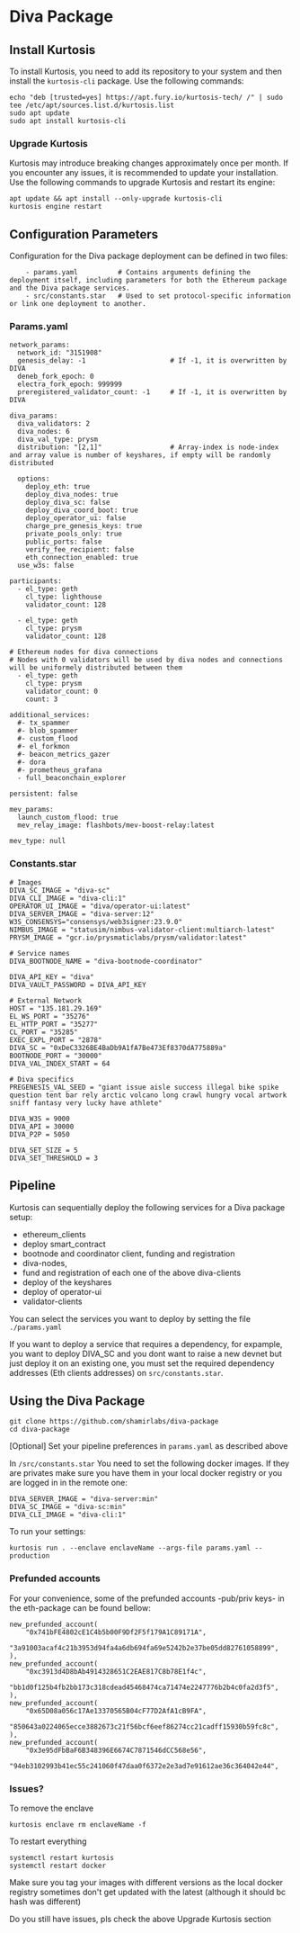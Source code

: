 # Diva Package 

## Install Kurtosis 
To install Kurtosis, you need to add its repository to your system and then install the ``kurtosis-cli`` package. Use the following commands:


``````
echo "deb [trusted=yes] https://apt.fury.io/kurtosis-tech/ /" | sudo tee /etc/apt/sources.list.d/kurtosis.list
sudo apt update
sudo apt install kurtosis-cli
``````

### Upgrade Kurtosis
Kurtosis may introduce breaking changes approximately once per month. If you encounter any issues, it is recommended to update your installation. Use the following commands to upgrade Kurtosis and restart its engine:
``````
apt update && apt install --only-upgrade kurtosis-cli
kurtosis engine restart
``````




## Configuration Parameters


Configuration for the Diva package deployment can be defined in two files:
```
    - params.yaml          # Contains arguments defining the deployment itself, including parameters for both the Ethereum package and the Diva package services.
    - src/constants.star   # Used to set protocol-specific information or link one deployment to another.
```

### Params.yaml
``````
network_params:
  network_id: "3151908"
  genesis_delay: -1                     # If -1, it is overwritten by DIVA
  deneb_fork_epoch: 0
  electra_fork_epoch: 999999
  preregistered_validator_count: -1     # If -1, it is overwritten by DIVA

diva_params:
  diva_validators: 2
  diva_nodes: 6
  diva_val_type: prysm 
  distribution: "[2,1]"                 # Array-index is node-index and array value is number of keyshares, if empty will be randomly distributed
  
  options:
    deploy_eth: true
    deploy_diva_nodes: true
    deploy_diva_sc: false
    deploy_diva_coord_boot: true
    deploy_operator_ui: false
    charge_pre_genesis_keys: true
    private_pools_only: true  
    public_ports: false
    verify_fee_recipient: false
    eth_connection_enabled: true
  use_w3s: false

participants:
  - el_type: geth
    cl_type: lighthouse
    validator_count: 128

  - el_type: geth
    cl_type: prysm
    validator_count: 128

# Ethereum nodes for diva connections
# Nodes with 0 validators will be used by diva nodes and connections will be uniformely distributed between them
  - el_type: geth
    cl_type: prysm
    validator_count: 0
    count: 3

additional_services:
  #- tx_spammer
  #- blob_spammer
  #- custom_flood
  #- el_forkmon
  #- beacon_metrics_gazer
  #- dora
  #- prometheus_grafana
  - full_beaconchain_explorer

persistent: false

mev_params:
  launch_custom_flood: true
  mev_relay_image: flashbots/mev-boost-relay:latest

mev_type: null

``````

### Constants.star

````
# Images
DIVA_SC_IMAGE = "diva-sc"
DIVA_CLI_IMAGE = "diva-cli:1"
OPERATOR_UI_IMAGE = "diva/operator-ui:latest"
DIVA_SERVER_IMAGE = "diva-server:12"
W3S_CONSENSYS="consensys/web3signer:23.9.0"
NIMBUS_IMAGE = "statusim/nimbus-validator-client:multiarch-latest"
PRYSM_IMAGE = "gcr.io/prysmaticlabs/prysm/validator:latest"

# Service names
DIVA_BOOTNODE_NAME = "diva-bootnode-coordinator"

DIVA_API_KEY = "diva"
DIVA_VAULT_PASSWORD = DIVA_API_KEY

# External Network
HOST = "135.181.29.169"
EL_WS_PORT = "35276"
EL_HTTP_PORT = "35277"
CL_PORT = "35285"
EXEC_EXPL_PORT = "2878"
DIVA_SC = "0xDeC3326BE4BaDb9A1fA7Be473Ef8370dA775889a"
BOOTNODE_PORT = "30000"
DIVA_VAL_INDEX_START = 64

# Diva specifics
PREGENESIS_VAL_SEED = "giant issue aisle success illegal bike spike question tent bar rely arctic volcano long crawl hungry vocal artwork sniff fantasy very lucky have athlete"

DIVA_W3S = 9000
DIVA_API = 30000
DIVA_P2P = 5050

DIVA_SET_SIZE = 5
DIVA_SET_THRESHOLD = 3

````


## Pipeline

Kurtosis can sequentially deploy the following services for a Diva package setup:

- ethereum_clients
- deploy smart_contract
- bootnode and coordinator client, funding and registration
- diva-nodes, 
- fund and registration of each one of the above diva-clients
- deploy of the keyshares
- deploy of operator-ui
- validator-clients

You can select the services you want to deploy by setting the file `./params.yaml`

If you want to deploy a service that requires a dependency, for expample, you want to deploy DIVA_SC and you dont want to raise a new devnet but just deploy it on an existing one, you must set the required dependency addresses (Eth clients addresses) on `src/constants.star`.


## Using the Diva Package

```
git clone https://github.com/shamirlabs/diva-package
cd diva-package
```

[Optional] Set your pipeline preferences in `params.yaml` as described above


In `/src/constants.star` You need to set the following docker images. If they are privates make sure you have them in your local docker registry or you are logged in in the remote one:
```
DIVA_SERVER_IMAGE = "diva-server:min"
DIVA_SC_IMAGE = "diva-sc:min"
DIVA_CLI_IMAGE = "diva-cli:1"
```

To run your settings:
```
kurtosis run . --enclave enclaveName --args-file params.yaml --production
```


### Prefunded accounts
For your convenience, some of the prefunded accounts -pub/priv keys- in the eth-package can be found bellow:

    new_prefunded_account(
        "0x741bFE4802cE1C4b5b00F9Df2F5f179A1C89171A",
        "3a91003acaf4c21b3953d94fa4a6db694fa69e5242b2e37be05dd82761058899",
    ),
    new_prefunded_account(
        "0xc3913d4D8bAb4914328651C2EAE817C8b78E1f4c",
        "bb1d0f125b4fb2bb173c318cdead45468474ca71474e2247776b2b4c0fa2d3f5",
    ),
    new_prefunded_account(
        "0x65D08a056c17Ae13370565B04cF77D2AfA1cB9FA",
        "850643a0224065ecce3882673c21f56bcf6eef86274cc21cadff15930b59fc8c",
    ),
    new_prefunded_account(
        "0x3e95dFbBaF6B348396E6674C7871546dCC568e56",
        "94eb3102993b41ec55c241060f47daa0f6372e2e3ad7e91612ae36c364042e44",


### Issues?

To remove the enclave
```
kurtosis enclave rm enclaveName -f
```

To restart everything
```
systemctl restart kurtosis
systemctl restart docker
```

Make sure you tag your images with different versions as the local docker registry sometimes don't get updated with the latest (although it should bc hash was different)

Do you still have issues, pls check the above Upgrade Kurtosis section

